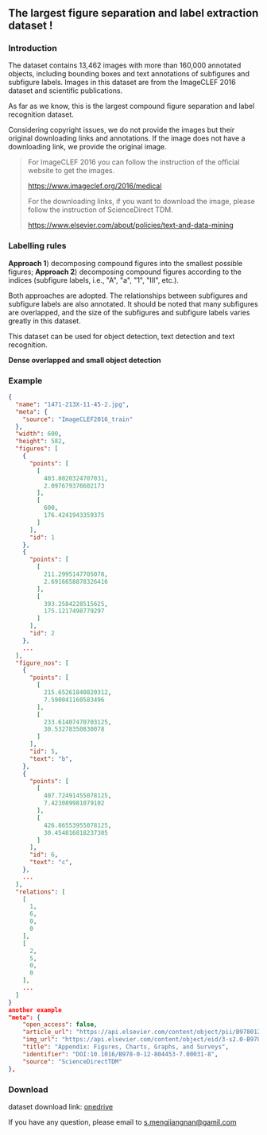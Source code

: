 # 

## The largest figure separation and label extraction dataset !



### Introduction

The dataset contains 13,462 images with more than 160,000 annotated objects, including bounding boxes and text annotations of subfigures and subfigure labels. Images in this dataset are from the ImageCLEF 2016 dataset and scientific publications. 



As far as we know, this is the largest compound figure separation and label recognition dataset. 

Considering copyright issues, we do not provide the images but their original downloading links and annotations.  If the image does not have a downloading link, we provide the original image.

> For ImageCLEF 2016 you can follow the instruction of the official website to get the images.
>
> https://www.imageclef.org/2016/medical
>
> For the downloading links, if you want to download the image, please follow the instruction of ScienceDirect TDM. 
>
> https://www.elsevier.com/about/policies/text-and-data-mining

 

### Labelling rules

**Approach 1**) decomposing compound figures into the smallest possible figures; **Approach 2**) decomposing compound figures according to the indices (subfigure labels, i.e., "A", "a", "1", "III", etc.).   

Both approaches are adopted.  The relationships between subfigures and subfigure labels are also annotated. It should be noted that many subfigures are overlapped, and the size of the subfigures and subfigure labels varies greatly in this dataset. 

This dataset can be used for object detection, text detection and text recognition.

**Dense overlapped and small object detection**



### Example

``` json
{
  "name": "1471-213X-11-45-2.jpg",
  "meta": {
    "source": "ImageCLEF2016_train"		
  },
  "width": 600,
  "height": 582,
  "figures": [
    {
      "points": [
        [
          403.8020324707031,
          2.097679376602173
        ],
        [
          600,
          176.4241943359375
        ]
      ],
      "id": 1
    },
    {
      "points": [
        [
          211.2995147705078,
          2.6916658878326416
        ],
        [
          393.2584228515625,
          175.1217498779297
        ]
      ],
      "id": 2
    },
    ...
  ],
  "figure_nos": [
    {
      "points": [
        [
          215.65261840820312,
          7.590041160583496
        ],
        [
          233.61407470703125,
          30.53278350830078
        ]
      ],
      "id": 5,
      "text": "b",
    },
    {
      "points": [
        [
          407.72491455078125,
          7.423089981079102
        ],
        [
          426.86553955078125,
          30.454816818237305
        ]
      ],
      "id": 6,
      "text": "c",
    },
    ...
  ],
  "relations": [
    [
      1,
      6,
      0,
      0
    ],
    [
      2,
      5,
      0,
      0
    ],
    ...
  ]
}
another example
"meta": {
    "open_access": false,
    "article_url": "https://api.elsevier.com/content/object/pii/B9780128044537000318?view=META",
    "img_url": "https://api.elsevier.com/content/object/eid/3-s2.0-B9780128044537000318-bm96-9780128044537.jpg?httpAccept=%2A%2F%2A",
    "title": "Appendix: Figures, Charts, Graphs, and Surveys",
    "identifier": "DOI:10.1016/B978-0-12-804453-7.00031-8",
    "source": "ScienceDirectTDM"
},

```

### Download

dataset download link: [onedrive](https://portland-my.sharepoint.com/:u:/g/personal/shuomeng2-c_my_cityu_edu_hk/EZEbSfiIb-5Kkp0uI2aR7rEBwOX3snh6hz22eapyFlnvkg?e=Y33AFL)


If you have any question, please email to s.mengjiangnan@gamil.com









